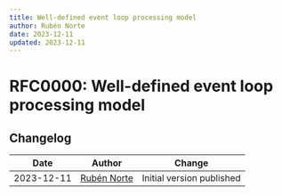 ```yaml
---
title: Well-defined event loop processing model
author: Rubén Norte
date: 2023-12-11
updated: 2023-12-11
---
```


# RFC0000: Well-defined event loop processing model



## Changelog

| Date | Author | Change |
|---|---|---|
| 2023-12-11 | [Rubén Norte](https://github.com/rubennorte) | Initial version published |
